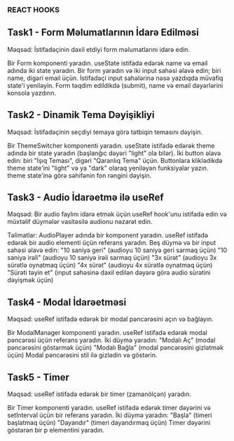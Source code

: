 ### REACT HOOKS


## Task1 - Form Məlumatlarının İdarə Edilməsi
Məqsəd: İstifadəçinin daxil etdiyi form məlumatlarını idarə edin.

Bir Form komponenti yaradın.
useState istifadə edərək name və email adında iki state yaradın.
Bir form yaradın və iki input sahəsi əlavə edin; biri name, digəri email üçün.
İstifadəçi input sahələrinə nəsə yazdıqda müvafiq state'i yeniləyin.
Form təqdim edildikdə (submit), name və email dəyərlərini konsola yazdırın.



## Task2 - Dinamik Tema Dəyişikliyi
Məqsəd: İstifadəçinin seçdiyi temaya görə tətbiqin temasını dəyişin.

Bir ThemeSwitcher komponenti yaradın.
useState istifadə edərək theme adında bir state yaradın (başlanğıc dəyəri "light" ola bilər).
İki button əlavə edin: biri "İşıq Teması", digəri "Qaranlıq Tema" üçün.
Buttonlara kliklədikdə theme state'ini "light" və ya "dark" olaraq yeniləyən funksiyalar yazın.
theme state'inə görə səhifənin fon rəngini dəyişin.


## Task3 - Audio İdarəetmə ilə useRef
Məqsəd:
Bir audio faylını idarə etmək üçün useRef hook'unu istifadə edin və müxtəlif düymələr vasitəsilə audionu nəzarət edin.

Təlimatlar:
AudioPlayer adında bir komponent yaradın.
useRef istifadə edərək bir audio elementi üçün referans yaradın.
Beş düymə və bir input sahəsi əlavə edin:
"10 saniyə geri" (audioyu 10 saniyə geri sarmaq üçün)
"10 saniyə irəli" (audioyu 10 saniyə irəli sarmaq üçün)
"3x sürət" (audioyu 3x sürətlə oynatmaq üçün)
"4x sürət" (audioyu 4x sürətlə oynatmaq üçün)
"Sürəti təyin et" (input sahəsinə daxil edilən dəyərə görə audio sürətini dəyişmək üçün)


## Task4 - Modal İdarəetməsi
Məqsəd: useRef istifadə edərək bir modal pəncərəsini açın və bağlayın.

Bir ModalManager komponenti yaradın.
useRef istifadə edərək modal pəncərəsi üçün referans yaradın.
İki düymə yaradın:
"Modalı Aç" (modal pəncərəsini göstərmək üçün)
"Modalı Bağla" (modal pəncərəsini gizlətmək üçün)
Modal pəncərəsini stil ilə gizlədin və göstərin.


## Task5 - Timer
Məqsəd: useRef istifadə edərək bir timer (zamanölçən) yaradın.

Bir Timer komponenti yaradın.
useRef istifadə edərək timer dəyərini və setInterval üçün bir referans yaradın.
İki düymə yaradın:
"Başla" (timeri başlatmaq üçün)
"Dayandır" (timeri dayandırmaq üçün)
Timer dəyərini göstərən bir p elementini yaradın.